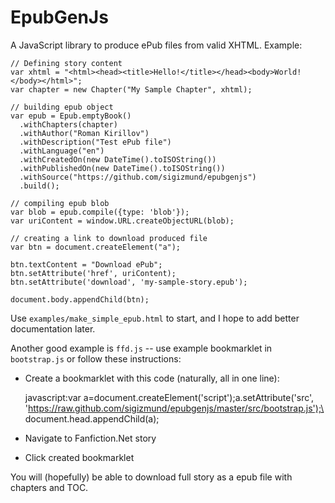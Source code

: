 EpubGenJs
=========

A JavaScript library to produce ePub files from valid XHTML. Example:

    // Defining story content
    var xhtml = "<html><head><title>Hello!</title></head><body>World!</body></html>";
    var chapter = new Chapter("My Sample Chapter", xhtml);

    // building epub object
    var epub = Epub.emptyBook()
      .withChapters(chapter)
      .withAuthor("Roman Kirillov")
      .withDescription("Test ePub file")
      .withLanguage("en")
      .withCreatedOn(new DateTime().toISOString())
      .withPublishedOn(new DateTime().toISOString())
      .withSource("https://github.com/sigizmund/epubgenjs")
      .build();

    // compiling epub blob
    var blob = epub.compile({type: 'blob'});
    var uriContent = window.URL.createObjectURL(blob);

    // creating a link to download produced file
    var btn = document.createElement("a");

    btn.textContent = "Download ePub";
    btn.setAttribute('href', uriContent);
    btn.setAttribute('download', 'my-sample-story.epub');

    document.body.appendChild(btn);

Use `examples/make_simple_epub.html` to start, and I hope to add better documentation later.

Another good example is `ffd.js` -- use example bookmarklet in `bootstrap.js` or follow these instructions:

  * Create a bookmarklet with this code (naturally, all in one line):


    javascript:var a=document.createElement('script');a.setAttribute('src', \
      'https://raw.github.com/sigizmund/epubgenjs/master/src/bootstrap.js');\
      document.head.appendChild(a);


  * Navigate to Fanfiction.Net story

  * Click created bookmarklet

You will (hopefully) be able to download full story as a epub file with chapters and TOC.

